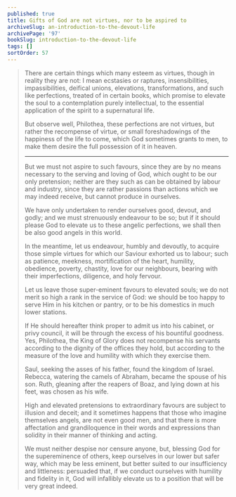 ```yaml
---
published: true
title: Gifts of God are not virtues, nor to be aspired to
archiveSlug: an-introduction-to-the-devout-life
archivePage: '97'
bookSlug: introduction-to-the-devout-life
tags: []
sortOrder: 57
---
```


> There are certain things which many esteem as virtues, though in reality they are not: I mean ecstasies or raptures, insensibilities, impassibilities, deifical unions, elevations, transformations, and such like perfections, treated of in certain books, which promise to elevate the soul to a contemplation purely intellectual, to the essential application of the spirit to a supernatural life.
>
> But observe well, Philothea, these perfections are not virtues, but rather the recompense of virtue, or small foreshadowings of the happiness of the life to come, which God sometimes grants to men, to make them desire the full possession of it in heaven.
>
> ---
>
> But we must not aspire to such favours, since they are by no means necessary to the serving and loving of God, which ought to be our only pretension; neither are they such as can be obtained by labour and industry, since they are rather passions than actions which we may indeed receive, but cannot produce in ourselves.
>
> We have only undertaken to render ourselves good, devout, and godly; and we must strenuously endeavour to be so; but if it should please God to elevate us to these angelic perfections, we shall then be also good angels in this world.
>
> In the meantime, let us endeavour, humbly and devoutly, to acquire those simple virtues for which our Saviour exhorted us to labour; such as patience, meekness, mortification of the heart, humility, obedience, poverty, chastity, love for our neighbours, bearing with their imperfections, diligence, and holy fervour.
>
> Let us leave those super-eminent favours to elevated souls; we do not merit so high a rank in the service of God: we should be too happy to serve Him in his kitchen or pantry, or to be his domestics in much lower stations.
>
> If He should hereafter think proper to admit us into his cabinet, or privy council, it will be through the excess of his bountiful goodness. Yes, Philothea, the King of Glory does not recompense his servants according to the dignity of the offices they hold, but according to the measure of the love and humility with which they exercise them.
>
> Saul, seeking the asses of his father, found the kingdom of Israel. Rebecca, watering the camels of Abraham, became the spouse of his son. Ruth, gleaning after the reapers of Boaz, and lying down at his feet, was chosen as his wife.
>
> High and elevated pretensions to extraordinary favours are subject to illusion and deceit; and it sometimes happens that those who imagine themselves angels, are not even good men, and that there is more affectation and grandiloquence in their words and expressions than solidity in their manner of thinking and acting.
>
> We must neither despise nor censure anyone, but, blessing God for the supereminence of others, keep ourselves in our lower but safer way, which may be less eminent, but better suited to our insufficiency and littleness: persuaded that, if we conduct ourselves with humility and fidelity in it, God will infallibly elevate us to a position that will be very great indeed.
